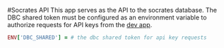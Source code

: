#Socrates API
This app serves as the API to the socrates database.
The DBC shared token must be configured as an environment variable to authorize requests for API keys from the [dev app](https://github.com/socrates-api/dev).
```ruby
ENV['DBC_SHARED'] = # the dbc shared token for api key requests
```
